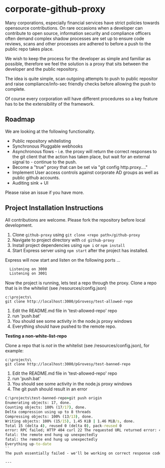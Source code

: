 # corporate-github-proxy

Many corporations, especially financial services have strict policies towards opensource contributions. On rare occasions when a developer can contribute to open source, information security and compliance officers often demand complex shadow processes are set up to ensure code reviews, scans and other processes are adhered to before a push to the public repo takes place.

We wish to keep the process for the developer as simple and familiar as possible, therefore we feel the solution is a proxy that sits between the developer and the public repository. 

The idea is quite simple, scan outgoing attempts to push to public repositor and raise compliance/info-sec friendly checks before allowing the push to complete. 

Of course every corporation will have different procedures so a key feature has to be the extensibility of the framework.

## Roadmap 

We are looking at the following functionality.

- Public repository whitelisting 
- Synchronous Pluggable webhooks 
- Asynchronous flows - i.e. the proxy will return the correct responses to the git client that the action has taken place, but wait for an external signal to - continue to the push. 
- Become a "true" proxy that can be set via "git config http.proxy...."
- Implement User access controls against corporate AD groups as well as public github accounts.
- Auditing sink + UI
 
Please raise an issue if you have more.

## Project Installation Instructions
All contributions are welcome. Please fork the repository before local development. 
1. Clone `github-proxy` using `git clone <repo path>/github-proxy`   
2. Navigate to project directory with `cd github-proxy`
3. Install project dependencies using `npm i` or `npm install`
4. Start Express server using `npm start` after the project has installed.

Express will now start and listen on the following ports ...

``` bash
  Listening on 3000
  Listening on 3001
```

Now the project is running, lets test a repo through the proxy. Clone a repo that is in the whitelist (see /resources/config.json)

```
c:\projects\
git clone http://localhost:3000/pGrovesy/test-allowed-repo
```
1. Edit the README.md file in 'test-allowed-repo' repo 
2. run 'push.bat'
3. You should see some activity in the node.js proxy windows
4. Everything should have pushed to the remote repo. 

__Testing a non-white-list-repo__

Clone a repo that is *not* in the whitelist (see /resources/config.json), for example:
```
c:\projects\
git clone http://localhost:3000/pGrovesy/test-banned-repo
```

1. Edit the README.md file in 'test-allowed-repo' repo 
2. run 'push.bat'
3. You should see some activity in the node.js proxy windows
4. The git push should result in an error

``` cmd
C:\projects\test-banned-repo>git push origin
Enumerating objects: 17, done.
Counting objects: 100% (17/17), done.
Delta compression using up to 8 threads
Compressing objects: 100% (13/13), done.
Writing objects: 100% (15/15), 1.45 KiB | 1.46 MiB/s, done.
Total 15 (delta 4), reused 0 (delta 0), pack-reused 0
error: RPC failed; HTTP 404 curl 22 The requested URL returned error: 404
fatal: the remote end hung up unexpectedly
fatal: the remote end hung up unexpectedly
Everything up-to-date
``
The push essentially failed - we'll be working on correct response codes in due course

---
